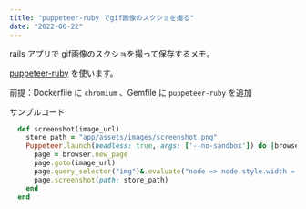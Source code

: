 ```yaml
---
title: "puppeteer-ruby でgif画像のスクショを撮る"
date: "2022-06-22"
---
```


rails アプリで gif画像のスクショを撮って保存するメモ。

[puppeteer-ruby](https://github.com/YusukeIwaki/puppeteer-ruby) を使います。

前提：Dockerfile に `chromium` 、Gemfile に `puppeteer-ruby` を追加

サンプルコード
~~~rb
  def screenshot(image_url)
    store_path = "app/assets/images/screenshot.png"
    Puppeteer.launch(headless: true, args: ['--no-sandbox']) do |browser|
      page = browser.new_page
      page.goto(image_url)
      page.query_selector("img")&.evaluate("node => node.style.width = '100%'")
      page.screenshot(path: store_path)
    end
  end
~~~
